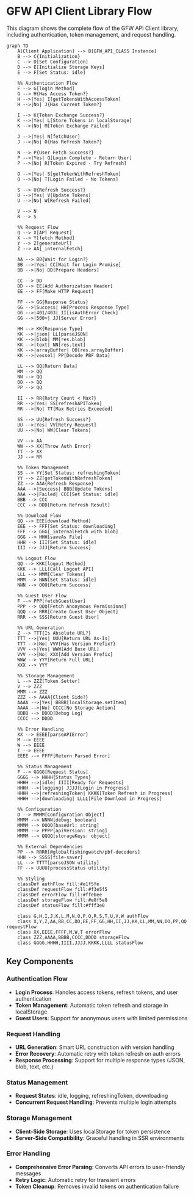 # GFW API Client Library Flow

This diagram shows the complete flow of the GFW API Client library, including authentication, token management, and request handling.

```mermaid
graph TD
    A[Client Application] --> B[GFW_API_CLASS Instance]
    B --> C{Initialization}
    C --> D[Set Configuration]
    D --> E[Initialize Storage Keys]
    E --> F[Set Status: idle]

    %% Authentication Flow
    F --> G[login Method]
    G --> H{Has Access Token?}
    H -->|Yes| I[getTokensWithAccessToken]
    H -->|No| J{Has Current Token?}

    I --> K{Token Exchange Success?}
    K -->|Yes| L[Store Tokens in localStorage]
    K -->|No| M[Token Exchange Failed]

    J -->|Yes| N[fetchUser]
    J -->|No| O{Has Refresh Token?}

    N --> P{User Fetch Success?}
    P -->|Yes| Q[Login Complete - Return User]
    P -->|No| R[Token Expired - Try Refresh]

    O -->|Yes| S[getTokenWithRefreshToken]
    O -->|No| T[Login Failed - No Tokens]

    S --> U{Refresh Success?}
    U -->|Yes| V[Update Tokens]
    U -->|No| W[Refresh Failed]

    V --> N
    R --> S

    %% Request Flow
    Q --> X[API Request]
    X --> Y[fetch Method]
    Y --> Z[generateUrl]
    Z --> AA[_internalFetch]

    AA --> BB{Wait for Login?}
    BB -->|Yes| CC[Wait for Login Promise]
    BB -->|No| DD[Prepare Headers]

    CC --> DD
    DD --> EE[Add Authorization Header]
    EE --> FF[Make HTTP Request]

    FF --> GG{Response Status}
    GG -->|Success| HH[Process Response Type]
    GG -->|401/403| II[isAuthError Check]
    GG -->|500+| JJ[Server Error]

    HH --> KK{Response Type}
    KK -->|json| LL[parseJSON]
    KK -->|blob| MM[res.blob]
    KK -->|text| NN[res.text]
    KK -->|arrayBuffer| OO[res.arrayBuffer]
    KK -->|vessel| PP[Decode PBF Data]

    LL --> QQ[Return Data]
    MM --> QQ
    NN --> QQ
    OO --> QQ
    PP --> QQ

    II --> RR{Retry Count < Max?}
    RR -->|Yes| SS[refreshAPIToken]
    RR -->|No| TT[Max Retries Exceeded]

    SS --> UU{Refresh Success?}
    UU -->|Yes| VV[Retry Request]
    UU -->|No| WW[Clear Tokens]

    VV --> AA
    WW --> XX[Throw Auth Error]
    TT --> XX
    JJ --> RR

    %% Token Management
    SS --> YY[Set Status: refreshingToken]
    YY --> ZZ[getTokenWithRefreshToken]
    ZZ --> AAA{Refresh Response}
    AAA -->|Success| BBB[Update Tokens]
    AAA -->|Failed| CCC[Set Status: idle]
    BBB --> CCC
    CCC --> DDD[Return Refresh Result]

    %% Download Flow
    QQ --> EEE[download Method]
    EEE --> FFF[Set Status: downloading]
    FFF --> GGG[_internalFetch with blob]
    GGG --> HHH[saveAs File]
    HHH --> III[Set Status: idle]
    III --> JJJ[Return Success]

    %% Logout Flow
    QQ --> KKK[logout Method]
    KKK --> LLL[Call Logout API]
    LLL --> MMM[Clear Tokens]
    MMM --> NNN[Set Status: idle]
    NNN --> OOO[Return Success]

    %% Guest User Flow
    F --> PPP[fetchGuestUser]
    PPP --> QQQ[Fetch Anonymous Permissions]
    QQQ --> RRR[Create Guest User Object]
    RRR --> SSS[Return Guest User]

    %% URL Generation
    Z --> TTT{Is Absolute URL?}
    TTT -->|Yes| UUU[Return URL As-Is]
    TTT -->|No| VVV{Has Version Prefix?}
    VVV -->|Yes| WWW[Add Base URL]
    VVV -->|No| XXX[Add Version Prefix]
    WWW --> YYY[Return Full URL]
    XXX --> YYY

    %% Storage Management
    L --> ZZZ[Token Setter]
    V --> ZZZ
    MMM --> ZZZ
    ZZZ --> AAAA{Client Side?}
    AAAA -->|Yes| BBBB[localStorage.setItem]
    AAAA -->|No| CCCC[No Storage Action]
    BBBB --> DDDD[Debug Log]
    CCCC --> DDDD

    %% Error Handling
    XX --> EEEE[parseAPIError]
    M --> EEEE
    W --> EEEE
    T --> EEEE
    EEEE --> FFFF[Return Parsed Error]

    %% Status Management
    F --> GGGG[Request Status]
    GGGG --> HHHH{Status Types}
    HHHH -->|idle| IIII[Ready for Requests]
    HHHH -->|logging| JJJJ[Login in Progress]
    HHHH -->|refreshingToken| KKKK[Token Refresh in Progress]
    HHHH -->|downloading| LLLL[File Download in Progress]

    %% Configuration
    D --> MMMM[Configuration Object]
    MMMM --> NNNN[debug: boolean]
    MMMM --> OOOO[baseUrl: string]
    MMMM --> PPPP[apiVersion: string]
    MMMM --> QQQQ[storageKeys: object]

    %% External Dependencies
    PP --> RRRR[@globalfishingwatch/pbf-decoders]
    HHH --> SSSS[file-saver]
    LL --> TTTT[parseJSON utility]
    FF --> UUUU[processStatus utility]

    %% Styling
    classDef authFlow fill:#e1f5fe
    classDef requestFlow fill:#f3e5f5
    classDef errorFlow fill:#ffebee
    classDef storageFlow fill:#e8f5e8
    classDef statusFlow fill:#fff3e0

    class G,H,I,J,K,L,M,N,O,P,Q,R,S,T,U,V,W authFlow
    class X,Y,Z,AA,BB,CC,DD,EE,FF,GG,HH,II,JJ,KK,LL,MM,NN,OO,PP,QQ requestFlow
    class XX,EEEE,FFFF,M,W,T errorFlow
    class ZZZ,AAAA,BBBB,CCCC,DDDD storageFlow
    class GGGG,HHHH,IIII,JJJJ,KKKK,LLLL statusFlow
```

## Key Components

### Authentication Flow

- **Login Process**: Handles access tokens, refresh tokens, and user authentication
- **Token Management**: Automatic token refresh and storage in localStorage
- **Guest Users**: Support for anonymous users with limited permissions

### Request Handling

- **URL Generation**: Smart URL construction with version handling
- **Error Recovery**: Automatic retry with token refresh on auth errors
- **Response Processing**: Support for multiple response types (JSON, blob, text, etc.)

### Status Management

- **Request States**: idle, logging, refreshingToken, downloading
- **Concurrent Request Handling**: Prevents multiple login attempts

### Storage Management

- **Client-Side Storage**: Uses localStorage for token persistence
- **Server-Side Compatibility**: Graceful handling in SSR environments

### Error Handling

- **Comprehensive Error Parsing**: Converts API errors to user-friendly messages
- **Retry Logic**: Automatic retry for transient errors
- **Token Cleanup**: Removes invalid tokens on authentication failure
